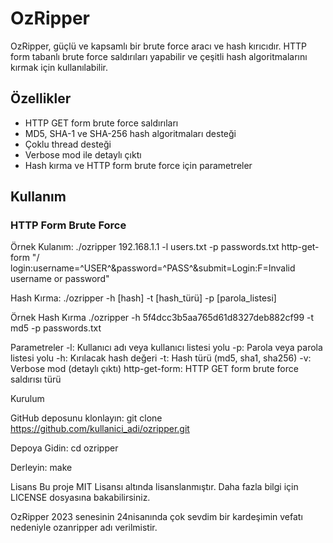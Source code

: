 # OzRipper

OzRipper, güçlü ve kapsamlı bir brute force aracı ve hash kırıcıdır. HTTP form tabanlı brute force saldırıları yapabilir ve çeşitli hash algoritmalarını kırmak için kullanılabilir.

## Özellikler

- HTTP GET form brute force saldırıları
- MD5, SHA-1 ve SHA-256 hash algoritmaları desteği
- Çoklu thread desteği
- Verbose mod ile detaylı çıktı
- Hash kırma ve HTTP form brute force için parametreler

## Kullanım

### HTTP Form Brute Force
Örnek Kulanım: ./ozripper 192.168.1.1 -l users.txt -p passwords.txt http-get-form "/
login:username=^USER^&password=^PASS^&submit=Login:F=Invalid username or password"

Hash Kırma: ./ozripper -h [hash] -t [hash_türü] -p [parola_listesi]

Örnek Hash Kırma ./ozripper -h 5f4dcc3b5aa765d61d8327deb882cf99 -t md5 -p passwords.txt

Parametreler
-l: Kullanıcı adı veya kullanıcı listesi yolu
-p: Parola veya parola listesi yolu
-h: Kırılacak hash değeri
-t: Hash türü (md5, sha1, sha256)
-v: Verbose mod (detaylı çıktı)
http-get-form: HTTP GET form brute force saldırısı türü

Kurulum

GitHub deposunu klonlayın: git clone https://github.com/kullanici_adi/ozripper.git

Depoya Gidin: cd ozripper

Derleyin: make

Lisans
Bu proje MIT Lisansı altında lisanslanmıştır. Daha fazla bilgi için LICENSE dosyasına bakabilirsiniz.

OzRipper 2023 senesinin 24nisanında çok sevdim bir kardeşimin vefatı nedeniyle ozanripper adı verilmistir.
